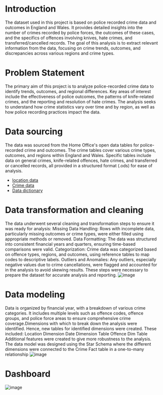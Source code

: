 # Introduction
The dataset used in this project is based on police recorded crime data and outcomes in England and Wales. It provides detailed insights into the number of crimes recorded by police forces, the outcomes of these cases, and the specifics of offences involving knives, hate crimes, and transferred/cancelled records. The goal of this analysis is to extract relevant information from the data, focusing on crime trends, outcomes, and discrepancies across various regions and crime types.
# Problem Statement
The primary aim of this project is to analyze police-recorded crime data to identify trends, outcomes, and regional differences. Key areas of interest include the effectiveness of police outcomes, the patterns of knife-related crimes, and the reporting and resolution of hate crimes. The analysis seeks to understand how crime statistics vary over time and by region, as well as how police recording practices impact the data.
# Data sourcing
The data was sourced from the Home Office's open data tables for police-recorded crime and outcomes. The crime tables cover various crime types, outcomes, and regions within England and Wales. Specific tables include data on general crimes, knife-related offences, hate crimes, and transferred or cancelled records, all provided in a structured format (.ods) for ease of analysis.
- [location data](https://docs.google.com/spreadsheets/d/12_rGg2I15b8fcCuI3-sa6s_ZFo_GO6ODY4_CmGzXqms/edit?usp=classroom_web&authuser=0)
- [Crime data](https://docs.google.com/spreadsheets/d/10tMLxKFBo_yIbFgpzbFul6xO9JhHG8yth8ZM2RXc6Gc/edit?usp=classroom_web&authuser=0)
- [Data dictionary](https://drive.google.com/file/d/1UanB-0CzhQIlMBdpBprS7t8d0W_L2jHx/view?usp=classroom_web&authuser=0)
# Data transformation and cleaning
The data underwent several cleaning and transformation steps to ensure it was ready for analysis:
Missing Data Handling: Rows with incomplete data, particularly missing outcomes or crime types, were either filled using appropriate methods or removed.
Data Formatting: The data was structured into consistent financial years and quarters, ensuring time-based comparisons were valid.
Categorization: Crime data was categorized based on offence types, regions, and outcomes, using reference tables to map codes to descriptive labels.
Outliers and Anomalies: Any outliers, especially negative values due to crime cancellations, were flagged and accounted for in the analysis to avoid skewing results.
These steps were necessary to prepare the dataset for accurate analysis and reporting.
![image](https://github.com/user-attachments/assets/3c583e4c-5f4a-4a1a-9186-0874c6fa22a5)

# Data modeling
 Data is organized by financial year, with a breakdown of various crime categories. It includes multiple levels such as offence codes, offence groups, and police force areas to ensure comprehensive crime coverage.Dimensions with which to break down the analysis were identified. Hence, new tables for identified dimensions were created. These included:
Location Dimension
Date Dimension Table
Offence Dim Table
Additional features were created to give more robustness to the analysis.
The data model was designed using the Star Schema where the different dimensions were connected to the Crime Fact table in a one-to-many relationship
![image](https://github.com/user-attachments/assets/ef18b447-4935-4038-8e35-649eeedb7f31)

# Dashboard
![image](https://github.com/user-attachments/assets/452cdf69-eb28-4b71-8876-45c40da2656f)
